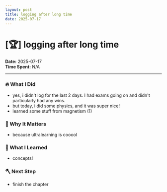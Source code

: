 ```yaml
---
layout: post
title: logging after long time
date: 2025-07-17
---
```

# [🏆] logging after long time

**Date:** 2025-07-17  
**Time Spent:** N/A 

---

### 🔥 What I Did
- yes, i didn't log for the last 2 days. I had exams going on and didn't particularly had any wins.
- but today, i did some physics, and it was super nice!
- learned some stuff from magnetism (1)

### 🎯 Why It Matters
- because ultralearning is cooool

### 🧠 What I Learned
- concepts!

### 🪓 Next Step
- finish the chapter

